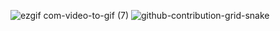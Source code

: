 ![ezgif com-video-to-gif (7)](https://user-images.githubusercontent.com/74372044/220983527-d98f8e8f-5356-4627-a485-6595ef54626d.gif)
![github-contribution-grid-snake](https://user-images.githubusercontent.com/74372044/220821900-26491bf5-d0f7-45aa-8fcf-bc8f1a21abd4.gif)
